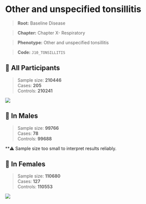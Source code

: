 # Other and unspecified tonsillitis

> **Root:** Baseline Disease  

> **Chapter:** Chapter X- Respiratory  

> **Phenotype:** Other and unspecified tonsillitis  

> **Code:** `J10_TONSILLITIS`

## 🧪 All Participants  
> Sample size: **210446**  
> Cases: **205**  
> Controls: **210241**
<img src="/Disease/Figures/ALL/Incidence/J10_TONSILLITIS.png"/>
<CsvTable src="/public/Disease/Data/ALL/Incidence/COX_J10_TONSILLITIS.csv" label="🔍 View full results" />

## 👨 In Males  
> Sample size: **99766**  
> Cases: **78**  
> Controls: **99688**

**⚠️ Sample size too small to interpret results reliably.


## 👩 In Females  
> Sample size: **110680**  
> Cases: **127**  
> Controls: **110553**
<img src="/Disease/Figures/Female/Incidence/J10_TONSILLITIS.png"/>
<CsvTable src="/public/Disease/Data/Female/Incidence/COX_J10_TONSILLITIS.csv" label="🔍 View full results" />
